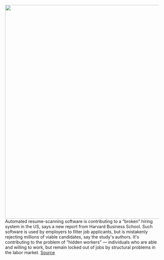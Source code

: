 <img src='https://cdn.vox-cdn.com/thumbor/kqP2iQvqxfXM1K91CZRhbiu68Co=/0x0:2040x1360/1200x800/filters:focal(857x517:1183x843)/cdn.vox-cdn.com/uploads/chorus_image/image/69821233/acastro_180608_1777_net_neutrality_0001.0.jpg' width='700px' /><br/>
Automated resume-scanning software is contributing to a “broken” hiring system in the US, says a new report from Harvard Business School. Such software is used by employers to filter job applicants, but is mistakenly rejecting millions of viable candidates, say the study's authors. It's contributing to the problem of “hidden workers” — individuals who are able and willing to work, but remain locked out of jobs by structural problems in the labor market.
<a href='https://www.theverge.com/2021/9/6/22659225/automated-hiring-software-rejecting-viable-candidates-harvard-business-school'> Source <a/>